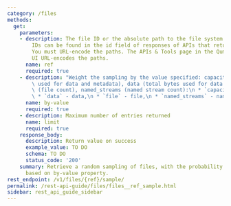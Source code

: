 ```yaml
---
category: /files
methods:
  get:
    parameters:
    - description: The file ID or the absolute path to the file system object. File
        IDs can be found in the id field of responses of APIs that return file attributes.
        You must URL-encode the paths. The APIs & Tools page in the Qumulo Core Web
        UI URL-encodes the paths.
      name: ref
      required: true
    - description: "Weight the sampling by the value specified: capacity (total bytes\
        \ used for data and metadata), data (total bytes used for data only), file\
        \ (file count), named_streams (named stream count):\n * `capacity` - capacity,\n\
        \ * `data` - data,\n * `file` - file,\n * `named_streams` - named_streams"
      name: by-value
      required: true
    - description: Maximum number of entries returned
      name: limit
      required: true
    response_body:
      description: Return value on success
      example_value: TO DO
      schema: TO DO
      status_code: '200'
    summary: Retrieve a random sampling of files, with the probability of being chosen
      based on by-value property.
rest_endpoint: /v1/files/{ref}/sample/
permalink: /rest-api-guide/files/files__ref_sample.html
sidebar: rest_api_guide_sidebar
---
```

